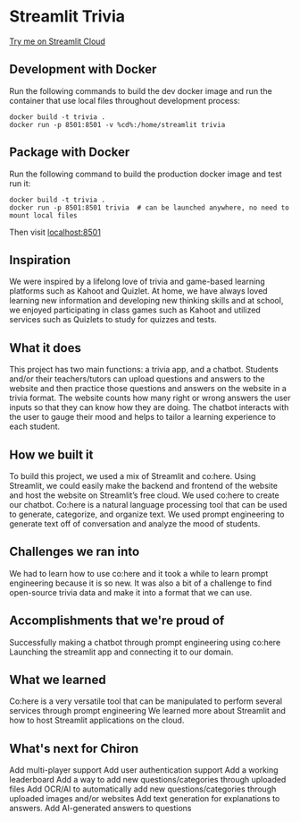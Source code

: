 # Streamlit Trivia


[Try me on Streamlit Cloud](https://darrentweng-chiron-main-1sr32u.streamlitapp.com/)

## Development with Docker
Run the following commands to build the dev docker image and run the container that use local files throughout development process:
```
docker build -t trivia .
docker run -p 8501:8501 -v %cd%:/home/streamlit trivia
```

## Package with Docker
Run the following command to build the production docker image and test run it:
```
docker build -t trivia .
docker run -p 8501:8501 trivia  # can be launched anywhere, no need to mount local files
```
Then visit [localhost:8501](http://localhost:8501/)

## Inspiration

We were inspired by a lifelong love of trivia and game-based learning platforms such as Kahoot and Quizlet. At home, we have always loved learning new information and developing new thinking skills and at school, we enjoyed participating in class games such as Kahoot and utilized services such as Quizlets to study for quizzes and tests.

## What it does

This project has two main functions: a trivia app, and a chatbot. Students and/or their teachers/tutors can upload questions and answers to the website and then practice those questions and answers on the website in a trivia format. The website counts how many right or wrong answers the user inputs so that they can know how they are doing. The chatbot interacts with the user to gauge their mood and helps to tailor a learning experience to each student.

## How we built it

To build this project, we used a mix of Streamlit and co:here. Using Streamlit, we could easily make the backend and frontend of the website and host the website on Streamlit’s free cloud. We used co:here to create our chatbot. Co:here is a natural language processing tool that can be used to generate, categorize, and organize text. We used prompt engineering to generate text off of conversation and analyze the mood of students.

## Challenges we ran into
We had to learn how to use co:here and it took a while to learn prompt engineering because it is so new. It was also a bit of a challenge to find open-source trivia data and make it into a format that we can use. 

## Accomplishments that we're proud of

Successfully making a chatbot through prompt engineering using co:here
Launching the streamlit app and connecting it to our domain.

## What we learned

Co:here is a very versatile tool that can be manipulated to perform several services through prompt engineering
We learned more about Streamlit and how to host Streamlit applications on the cloud.

## What's next for Chiron

Add multi-player support
Add user authentication support
Add a working leaderboard
Add a way to add new questions/categories through uploaded files
Add OCR/AI to automatically add new questions/categories through uploaded images and/or websites
Add text generation for explanations to answers.
Add AI-generated answers to questions


